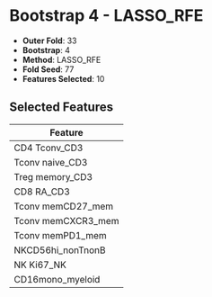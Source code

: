 # Bootstrap 4 - LASSO_RFE

- **Outer Fold**: 33
- **Bootstrap**: 4
- **Method**: LASSO_RFE
- **Fold Seed**: 77
- **Features Selected**: 10

## Selected Features

| Feature |
|---------|
| CD4 Tconv_CD3 |
| Tconv naive_CD3 |
| Treg memory_CD3 |
| CD8 RA_CD3 |
| Tconv memCD27_mem |
| Tconv memCXCR3_mem |
| Tconv memPD1_mem |
| NKCD56hi_nonTnonB |
| NK Ki67_NK |
| CD16mono_myeloid |
